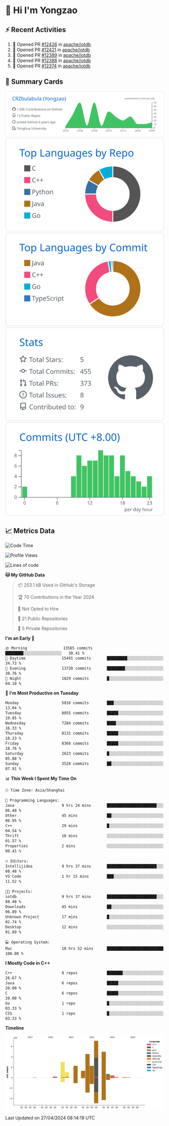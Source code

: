 # 👋 Hi I'm Yongzao

## ⚡ Recent Activities
<!--START_SECTION:activity-->
1. 💪 Opened PR [#12426](https://github.com/apache/iotdb/pull/12426) in [apache/iotdb](https://github.com/apache/iotdb)
2. 💪 Opened PR [#12421](https://github.com/apache/iotdb/pull/12421) in [apache/iotdb](https://github.com/apache/iotdb)
3. 💪 Opened PR [#12389](https://github.com/apache/iotdb/pull/12389) in [apache/iotdb](https://github.com/apache/iotdb)
4. 💪 Opened PR [#12388](https://github.com/apache/iotdb/pull/12388) in [apache/iotdb](https://github.com/apache/iotdb)
5. 💪 Opened PR [#12374](https://github.com/apache/iotdb/pull/12374) in [apache/iotdb](https://github.com/apache/iotdb)
<!--END_SECTION:activity-->

## 🎑 Summary Cards

[![](https://raw.githubusercontent.com/CRZbulabula/CRZbulabula/main/profile-summary-card-output/github/0-profile-details.svg)](https://github.com/vn7n24fzkq/github-profile-summary-cards)
[![](https://raw.githubusercontent.com/CRZbulabula/CRZbulabula/main/profile-summary-card-output/github/1-repos-per-language.svg)](https://github.com/vn7n24fzkq/github-profile-summary-cards) [![](https://raw.githubusercontent.com/CRZbulabula/CRZbulabula/main/profile-summary-card-output/github/2-most-commit-language.svg)](https://github.com/vn7n24fzkq/github-profile-summary-cards)
[![](https://raw.githubusercontent.com/CRZbulabula/CRZbulabula/main/profile-summary-card-output/github/3-stats.svg)](https://github.com/vn7n24fzkq/github-profile-summary-cards) [![](https://raw.githubusercontent.com/CRZbulabula/CRZbulabula/main/profile-summary-card-output/github/4-productive-time.svg)](https://github.com/vn7n24fzkq/github-profile-summary-cards)

## 📈 Metrics Data

<!--START_SECTION:waka-->
![Code Time](http://img.shields.io/badge/Code%20Time-641%20hrs%2040%20mins-blue)

![Profile Views](http://img.shields.io/badge/Profile%20Views-0-blue)

![Lines of code](https://img.shields.io/badge/From%20Hello%20World%20I%27ve%20Written-28.0%20million%20lines%20of%20code-blue)

**🐱 My GitHub Data** 

> 📦 253.1 kB Used in GitHub's Storage 
 > 
> 🏆 70 Contributions in the Year 2024
 > 
> 🚫 Not Opted to Hire
 > 
> 📜 21 Public Repositories 
 > 
> 🔑 5 Private Repositories 
 > 
**I'm an Early 🐤** 

```text
🌞 Morning                13565 commits       ████████░░░░░░░░░░░░░░░░░   30.41 % 
🌆 Daytime                15491 commits       █████████░░░░░░░░░░░░░░░░   34.73 % 
🌃 Evening                13720 commits       ████████░░░░░░░░░░░░░░░░░   30.76 % 
🌙 Night                  1829 commits        █░░░░░░░░░░░░░░░░░░░░░░░░   04.10 % 
```
📅 **I'm Most Productive on Tuesday** 

```text
Monday                   5816 commits        ███░░░░░░░░░░░░░░░░░░░░░░   13.04 % 
Tuesday                  8855 commits        █████░░░░░░░░░░░░░░░░░░░░   19.85 % 
Wednesday                7284 commits        ████░░░░░░░░░░░░░░░░░░░░░   16.33 % 
Thursday                 8131 commits        █████░░░░░░░░░░░░░░░░░░░░   18.23 % 
Friday                   8368 commits        █████░░░░░░░░░░░░░░░░░░░░   18.76 % 
Saturday                 2623 commits        █░░░░░░░░░░░░░░░░░░░░░░░░   05.88 % 
Sunday                   3528 commits        ██░░░░░░░░░░░░░░░░░░░░░░░   07.91 % 
```


📊 **This Week I Spent My Time On** 

```text
🕑︎ Time Zone: Asia/Shanghai

💬 Programming Languages: 
Java                     9 hrs 24 mins       ██████████████████████░░░   86.48 % 
Other                    45 mins             ██░░░░░░░░░░░░░░░░░░░░░░░   06.95 % 
C++                      29 mins             █░░░░░░░░░░░░░░░░░░░░░░░░   04.54 % 
Thrift                   10 mins             ░░░░░░░░░░░░░░░░░░░░░░░░░   01.57 % 
Properties               2 mins              ░░░░░░░░░░░░░░░░░░░░░░░░░   00.41 % 

🔥 Editors: 
Intellijidea             9 hrs 37 mins       ██████████████████████░░░   88.48 % 
VS Code                  1 hr 15 mins        ███░░░░░░░░░░░░░░░░░░░░░░   11.52 % 

🐱‍💻 Projects: 
iotdb                    9 hrs 37 mins       ██████████████████████░░░   88.48 % 
Downloads                45 mins             ██░░░░░░░░░░░░░░░░░░░░░░░   06.89 % 
Unknown Project          17 mins             █░░░░░░░░░░░░░░░░░░░░░░░░   02.74 % 
Desktop                  12 mins             ░░░░░░░░░░░░░░░░░░░░░░░░░   01.89 % 

💻 Operating System: 
Mac                      10 hrs 52 mins      █████████████████████████   100.00 % 
```

**I Mostly Code in C++** 

```text
C++                      8 repos             ███████░░░░░░░░░░░░░░░░░░   26.67 % 
Java                     6 repos             █████░░░░░░░░░░░░░░░░░░░░   20.00 % 
C                        6 repos             █████░░░░░░░░░░░░░░░░░░░░   20.00 % 
Go                       1 repo              █░░░░░░░░░░░░░░░░░░░░░░░░   03.33 % 
CSS                      1 repo              █░░░░░░░░░░░░░░░░░░░░░░░░   03.33 % 
```



**Timeline**

![Lines of Code chart](https://raw.githubusercontent.com/CRZbulabula/CRZbulabula/main/assets/bar_graph.png)


 Last Updated on 27/04/2024 08:14:19 UTC
<!--END_SECTION:waka-->

